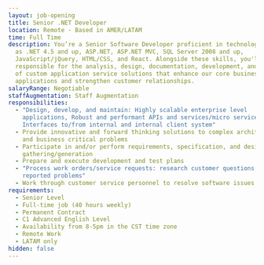 ```yaml
---
layout: job-opening
title: Senior .NET Developer
location: Remote - Based in AMER/LATAM
time: Full Time
description: You’re a Senior Software Developer proficient in technologies such
  as .NET 4.5 and up, ASP.NET, ASP.NET MVC, SQL Server 2008 and up,
  JavaScript/jQuery, HTML/CSS, and React. Alongside these skills, you'll be
  responsible for the analysis, design, documentation, development, and testing
  of custom application service solutions that enhance our core business
  applications and strengthen customer relationships.
salaryRange: Negotiable
staffAugmentation: Staff Augmentation
responsibilities:
  - "Design, develop, and maintain: Highly scalable enterprise level
    applications, Robust and performant APIs and services/micro services,
    Interfaces to/from internal and internal client system"
  - Provide innovative and forward thinking solutions to complex architectural
    and business critical problems
  - Participate in and/or perform requirements, specification, and design
    gathering/generation
  - Prepare and execute development and test plans
  - "Process work orders/service requests: research customer questions, verify
    reported problems"
  - Work through customer service personnel to resolve software issues
requirements:
  - Senior Level
  - Full-time job (40 hours weekly)
  - Permanent Contract
  - C1 Advanced English Level
  - Availability from 8-5pm in the CST time zone
  - Remote Work
  - LATAM only
hidden: false
---
```

